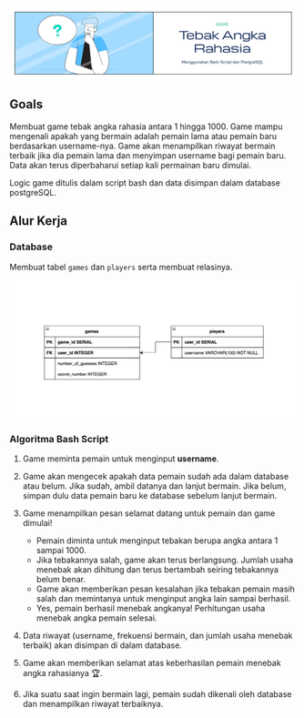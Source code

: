 ![Cover](https://github.com/dipintoo/guessing-game_database/blob/main/img/Cover_5.jpg)

## Goals

Membuat game tebak angka rahasia antara 1 hingga 1000. Game mampu mengenali apakah yang bermain adalah pemain lama atau pemain baru berdasarkan username-nya. Game akan menampilkan riwayat bermain terbaik jika dia pemain lama dan menyimpan username bagi pemain baru. Data akan terus diperbaharui setiap kali permainan baru dimulai.  

Logic game ditulis dalam script bash dan data disimpan dalam database postgreSQL.

## Alur Kerja

### Database

Membuat tabel `games` dan `players` serta membuat relasinya.

![Cover](https://github.com/dipintoo/guessing-game_database/blob/main/img/Database%20Design.png)

### Algoritma Bash Script

1. Game meminta pemain untuk menginput **username**.
2. Game akan mengecek apakah data pemain sudah ada dalam database atau belum. Jika sudah, ambil datanya dan lanjut bermain. Jika belum, simpan dulu data pemain baru ke database sebelum lanjut bermain.
5. Game menampilkan pesan selamat datang untuk pemain dan game dimulai!

   - Pemain diminta untuk menginput tebakan berupa angka antara 1 sampai 1000.
   - Jika tebakannya salah, game akan terus berlangsung. Jumlah usaha menebak akan dihitung dan terus bertambah seiring tebakannya belum benar.
   - Game akan memberikan pesan kesalahan jika tebakan pemain masih salah dan memintanya untuk menginput angka lain sampai berhasil.
   - Yes, pemain berhasil menebak angkanya! Perhitungan usaha menebak angka pemain selesai.
6. Data riwayat (username, frekuensi bermain, dan jumlah usaha menebak terbaik) akan disimpan di dalam database.
7. Game akan memberikan selamat atas keberhasilan pemain menebak angka rahasianya 🏆.
8. Jika suatu saat ingin bermain lagi, pemain sudah dikenali oleh database dan menampilkan riwayat terbaiknya.
